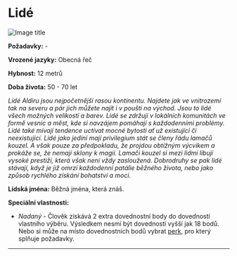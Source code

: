 # Lidé

![Image title](/assets/NAldir/races/human.webp)

**Požadavky:** -  

**Vrozené jazyky:** Obecná řeč 

**Hybnost:** 12 metrů 

**Doba života:** 50 - 70 let

*Lidé Aldiru jsou nejpočetnější rasou kontinentu. Najdete jak ve vnitrozemí tak na severu a pár jich můžete najít i v poušti na východ. Jsou to lidé všech možných velikostí a barev. Lidé se zdržují v lokálních komunitách ve formě vesnic a měst, kde si navzájem pomáhají s každodenními problémy. Lidé také mívají tendence uctívat mocné bytosti ať už existující či neexistující. Lidé jako jediní mají privilegium stát se členy řádu lamačů kouzel. A však pouze za předpokladu, že projdou obtížným výcvikem a prokáže se, že nemají sklony k magii. Lamači kouzel si mezi lidmi libují vysoké prestiži, která však není vždy zasloužená. Dobrodruhy se pak lidé stávají, když je již omrzí každodenní patálie běžného života, nebo jako způsob rychlého získání bohatství a moci.*

**Lidská jména:** Běžná jména, která znáš.

**Speciální vlastnosti:**

- *Nadaný* - Člověk získává 2 extra dovednostní body do dovedností vlastního výběru. Výsledkem nesmí být dovednosti vyšší jak 18 bodů. Nebo si může na místo dovednostních bodů vybrat [perk](/Nový%20Aldir%20%28Zasazení%29/perks/), pro který splňuje požadavky.

---

